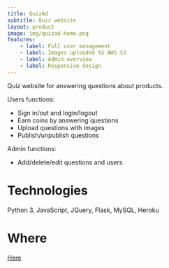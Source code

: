 ```yaml
---
title: QuizAd
subtitle: Quiz website
layout: product
image: img/quizad-home.png
features:
    - label: Full user management
    - label: Images uploaded to AWS S3
    - label: Admin overview
    - label: Responsive design
---
```

Quiz website for answering questions about products.

Users functions:
- Sign in/out and login/logout
- Earn coins by answering questions
- Upload questions with images
- Publish/unpublish questions

Admin functions:
- Add/delete/edit questions and users

# Technologies
Python 3, JavaScript, JQuery, Flask, MySQL, Heroku

# Where
[Here](https://quizad.herokuapp.com/)
